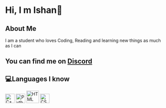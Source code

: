 # Hi, I m Ishan👋
## **About Me**

I am a student who loves Coding, Reading and learning new things as much as I can <br>

You can find me on <a href="https://discord.com/channels/@me/576442029337477130">Discord</a>
---
 
## **💻Languages I know**

<p>
<img title="C++" alt="C++" src="https://raw.githubusercontent.com/jmnote/z-icons/master/svg/cpp.svg" width="30px">
<img title="Python" alt="Python" src="https://raw.githubusercontent.com/jmnote/z-icons/master/svg/python.svg" width="30px">
<img title="HTML" alt="HTML" src="https://upload.wikimedia.org/wikipedia/commons/6/61/HTML5_logo_and_wordmark.svg" width="40px">
<img title="CSS" alt="CSS" src="https://upload.wikimedia.org/wikipedia/commons/3/3d/CSS.3.svg" width="30px">
</p>

